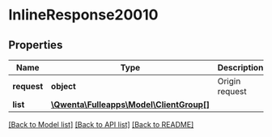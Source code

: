 # InlineResponse20010

## Properties
Name | Type | Description | Notes
------------ | ------------- | ------------- | -------------
**request** | **object** | Origin request | [optional] 
**list** | [**\Qwenta\Fulleapps\Model\ClientGroup[]**](ClientGroup.md) |  | [optional] 

[[Back to Model list]](../../README.md#documentation-for-models) [[Back to API list]](../../README.md#documentation-for-api-endpoints) [[Back to README]](../../README.md)

